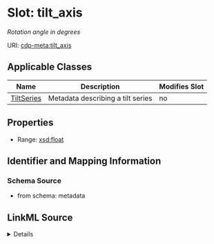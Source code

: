 # Slot: tilt_axis


_Rotation angle in degrees_



URI: [cdp-meta:tilt_axis](metadatatilt_axis)



<!-- no inheritance hierarchy -->




## Applicable Classes

| Name | Description | Modifies Slot |
| --- | --- | --- |
[TiltSeries](TiltSeries.md) | Metadata describing a tilt series |  no  |







## Properties

* Range: [xsd:float](http://www.w3.org/2001/XMLSchema#float)





## Identifier and Mapping Information







### Schema Source


* from schema: metadata




## LinkML Source

<details>
```yaml
name: tilt_axis
description: Rotation angle in degrees
from_schema: metadata
exact_mappings:
- cdp-common:tiltseries_tilt_axis
rank: 1000
alias: tilt_axis
owner: TiltSeries
domain_of:
- TiltSeries
range: float
inlined: true
inlined_as_list: true

```
</details>
